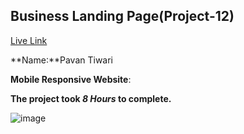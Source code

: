 

## Business Landing Page(Project-12)  
[Live Link](https://business-landing-page-project-12.vercel.app/)

**Name:**Pavan Tiwari

**Mobile Responsive Website**:

**The project took ***8 Hours*** to complete.** 


![image](./12.pngg)